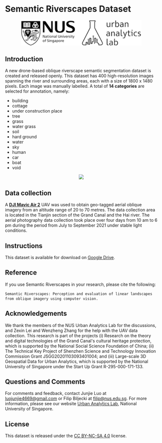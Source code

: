 # Semantic Riverscapes Dataset

<div align=center>
<img src="https://github.com/ualsg/semantic-riverscapes-dataset/blob/main/logo.png" width="400px">
</div>

## Introduction
A new drone-based oblique riverscape semantic segmentation dataset is created and released openly. 
This dataset has 400 high-resolution images spanning the river and surrounding areas, each with a size of 1800 x 1480 pixels.
Each image was manually labelled. 
A total of **14 categories** are selected for annotation, namely: 
* building
* cottage
* under construction place
* tree
* grass
* water grass
* soil
* hard ground
* water
* sky
* human
* car
* boat
* void

<!-- ![Segmentation_results](https://github.com/ualsg/semantic-riverscapes-dataset/blob/main/Segmentation_results.jpg) -->
<div align=center>
<img src="https://github.com/ualsg/semantic-riverscapes-dataset/blob/main/Segmentation_results.jpg" width="600px">
</div>


## Data collection
A **[DJI Mavic Air 2](https://www.dji.com/sg/mavic-air-2?site=brandsite&from=nav)** UAV was used to obtain geo-tagged aerial oblique imagery from an altitude range of 20 to 70 metres.
The data collection area is located in the Tianjin section of the Grand Canal and the Hai river.
The aerial photography data collection took place over four days from 10 am to 6 pm during the period from July to September 2021 under stable light conditions. 


## Instructions
This dataset is available for download on [Google Drive](https://drive.google.com/file/d/1gzTm4P3UFSKJ-v4g4Br2vuTQwSQRRYWC/view?usp=sharing).


## Reference
If you use Semantic Riverscapes in your research, please cite the following:
```
Semantic Riverscapes: Perception and evaluation of linear landscapes from oblique imagery using computer vision.
```

## Acknowledgements
We thank the members of the NUS Urban Analytics Lab for the discussions, and Zexin Lei and Wenzheng Zhang for the help with the UAV data collection.
This research is part of the projects 
(i) Research on the theory and digital technologies of the Grand Canal's cultural heritage protection, which is supported by the National Social Science Foundation of China; 
(ii) The Technical Key Project of Shenzhen Science and Technology Innovation Commission Grant JSGG20201103093401004; 
and (iii) Large-scale 3D Geospatial Data for Urban Analytics, which is supported by the National University of Singapore under the Start Up Grant R-295-000-171-133.

## Questions and Comments
For comments and feedback, contact Junjie Luo at luojunjie4669@gmail.com or Filip Biljecki at filip@nus.edu.sg.
For more information, please see our website [Urban Analytics Lab](https://ual.sg/), National University of Singapore.

## License
This dataset is released under the [CC BY-NC-SA 4.0](https://creativecommons.org/licenses/by-nc-sa/4.0/) license.
